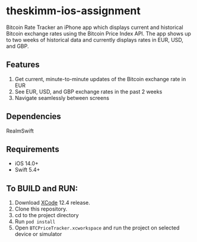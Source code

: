 # theskimm-ios-assignment
Bitcoin Rate Tracker an iPhone app which displays current and historical Bitcoin exchange rates using the Bitcoin Price Index API. The app shows up to two weeks of historical data and currently displays rates in EUR, USD, and GBP.

## Features
1. Get current, minute-to-minute updates of the Bitcoin exchange rate in EUR
2. See EUR, USD, and GBP exchange rates in the past 2 weeks
3. Navigate seamlessly between screens

## Dependencies
RealmSwift

## Requirements 
- iOS 14.0+ 
- Swift 5.4+

## To BUILD and RUN:
1. Download [XCode](https://developer.apple.com/xcode/download/) 12.4 release.
2. Clone this repository.
3. cd to the project directory
4. Run `pod install` 
5. Open `BTCPriceTracker.xcworkspace` and run the project on selected device or simulator